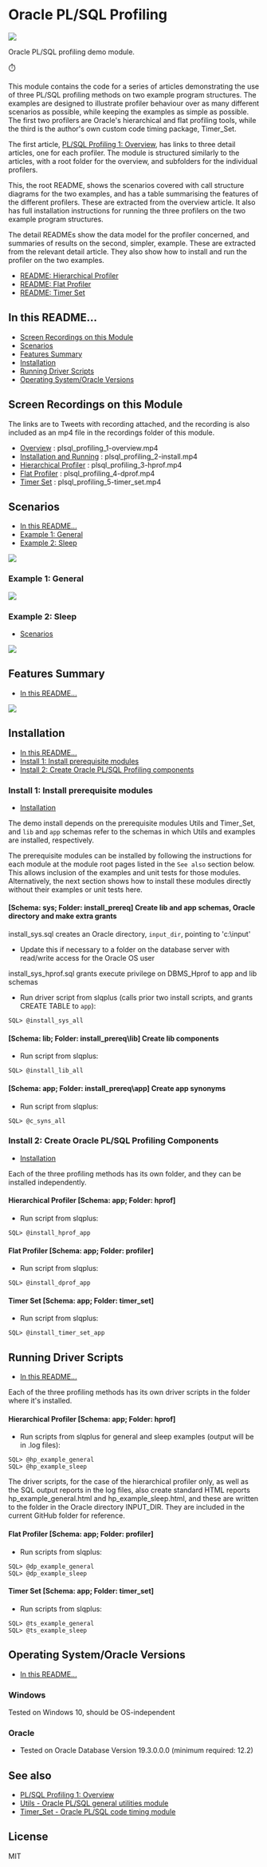 # Oracle PL/SQL Profiling
<img src="mountains.png">

Oracle PL/SQL profiling demo module.

:stopwatch:

This module contains the code for a series of articles demonstrating the use of three PL/SQL profiling methods on two example program structures. The examples are designed to illustrate profiler behaviour over as many different scenarios as possible, while keeping the examples as simple as possible. The first two profilers are Oracle's hierarchical and flat profiling tools, while the third is the author's own custom code timing package, Timer_Set.

The first article, <a href="http://aprogrammerwrites.eu/?p=703" target="_blank">PL/SQL Profiling 1: Overview</a>, has links to three detail articles, one for each profiler. The module is structured similarly to the articles, with a root folder for the overview, and subfolders for the individual profilers.

This, the root README, shows the scenarios covered with call structure diagrams for the two examples, and has a table summarising the features of the different profilers. These are extracted from the overview article. It also has full installation instructions for running the three profilers on the two example program structures. 

The detail READMEs show the data model for the profiler concerned, and summaries of results on the second, simpler, example. These are extracted from the relevant detail article. They also show how to install and run the profiler on the two examples.

- [README: Hierarchical Profiler](hprof/README_HP.md)
- [README: Flat Profiler](dprof/README_DP.md)
- [README: Timer Set](timer_set/README_TS.md)

## In this README...
- [Screen Recordings on this Module](https://github.com/BrenPatF/plsql_profiling/blob/master/README.md#screen-recordings-on-this-module)
- [Scenarios](https://github.com/BrenPatF/plsql_profiling/blob/master/README.md#Scenarios)
- [Features Summary](https://github.com/BrenPatF/plsql_profiling/blob/master/README.md#features-summary)
- [Installation](https://github.com/BrenPatF/plsql_profiling/blob/master/README.md#installation)
- [Running Driver Scripts](https://github.com/BrenPatF/plsql_profiling/blob/master/README.md#running-driver-scripts)
- [Operating System/Oracle Versions](https://github.com/BrenPatF/plsql_profiling/blob/master/README.md#operating-systemoracle-versions)

## Screen Recordings on this Module
The links are to Tweets with recording attached, and the recording is also included as an mp4 file in the recordings folder of this module.
- [Overview]() : plsql_profiling_1-overview.mp4
- [Installation and Running]() : plsql_profiling_2-install.mp4
- [Hierarchical Profiler]() : plsql_profiling_3-hprof.mp4
- [Flat Profiler]() : plsql_profiling_4-dprof.mp4
- [Timer Set]() : plsql_profiling_5-timer_set.mp4

## Scenarios
- [In this README...](https://github.com/BrenPatF/plsql_profiling/blob/master/README.md#in-this-readme)
- [Example 1: General](https://github.com/BrenPatF/plsql_profiling/blob/master/README.md#example_1_general)
- [Example 2: Sleep](https://github.com/BrenPatF/plsql_profiling/blob/master/README.md#example_2_sleep)

<img src="Einstein_Simple_41ur1b0DkJL._AC_.jpg">

### Example 1: General
<img src="plsql_profiling - csd-gen.png">

### Example 2: Sleep
- [Scenarios](https://github.com/BrenPatF/plsql_profiling/blob/master/README.md#Scenarios)

<img src="plsql_profiling - csd-slp.png">

## Features Summary
- [In this README...](https://github.com/BrenPatF/plsql_profiling/blob/master/README.md#in-this-readme)

<img src="Features Table-w30.PNG">

## Installation
- [In this README...](https://github.com/BrenPatF/plsql_profiling/blob/master/README.md#in-this-readme)
- [Install 1: Install prerequisite modules](https://github.com/BrenPatF/plsql_profiling/blob/master/README.md#install-1-install-prerequisite-modules)
- [Install 2: Create Oracle PL/SQL Profiling components](https://github.com/BrenPatF/plsql_profiling/blob/master/README.md#install-2-create-oracle-plsql-profiling-components)

### Install 1: Install prerequisite modules
- [Installation](https://github.com/BrenPatF/plsql_profiling/blob/master/README.md#installation)

The demo install depends on the prerequisite modules Utils and Timer_Set, and `lib` and `app` schemas refer to the schemas in which Utils and examples are installed, respectively.

The prerequisite modules can be installed by following the instructions for each module at the module root pages listed in the `See also` section below. This allows inclusion of the examples and unit tests for those modules. Alternatively, the next section shows how to install these modules directly without their examples or unit tests here.

#### [Schema: sys; Folder: install_prereq] Create lib and app schemas, Oracle directory and make extra grants
install_sys.sql creates an Oracle directory, `input_dir`, pointing to 'c:\input'
- Update this if necessary to a folder on the database server with read/write access for the Oracle OS user

install_sys_hprof.sql grants execute privilege on DBMS_Hprof to app and lib schemas
- Run driver script from slqplus (calls prior two install scripts, and grants CREATE TABLE to `app`):
```
SQL> @install_sys_all
```

#### [Schema: lib; Folder: install_prereq\lib] Create lib components
- Run script from slqplus:
```
SQL> @install_lib_all
```
#### [Schema: app; Folder: install_prereq\app] Create app synonyms
- Run script from slqplus:
```
SQL> @c_syns_all
```

### Install 2: Create Oracle PL/SQL Profiling Components
- [Installation](https://github.com/BrenPatF/plsql_profiling/blob/master/README.md#installation)

Each of the three profiling methods has its own folder, and they can be installed independently.

#### Hierarchical Profiler [Schema: app; Folder: hprof]
- Run script from slqplus:
```
SQL> @install_hprof_app
```

#### Flat Profiler [Schema: app; Folder: profiler]
- Run script from slqplus:
```
SQL> @install_dprof_app
```

#### Timer Set [Schema: app; Folder: timer_set]
- Run script from slqplus:
```
SQL> @install_timer_set_app
```

## Running Driver Scripts
- [In this README...](https://github.com/BrenPatF/plsql_profiling/blob/master/README.md#in-this-readme)

Each of the three profiling methods has its own driver scripts in the folder where it's installed.

#### Hierarchical Profiler [Schema: app; Folder: hprof]
- Run scripts from slqplus for general and sleep examples (output will be in .log files):
```
SQL> @hp_example_general
SQL> @hp_example_sleep
```

The driver scripts, for the case of the hierarchical profiler only, as well as the SQL output reports in the log files, also create standard HTML reports hp_example_general.html and hp_example_sleep.html, and these are written to the folder in the Oracle directory INPUT_DIR. They are included in the current GitHub folder for reference.

#### Flat Profiler [Schema: app; Folder: profiler]
- Run scripts from slqplus:
```
SQL> @dp_example_general
SQL> @dp_example_sleep
```

#### Timer Set [Schema: app; Folder: timer_set]
- Run scripts from slqplus:
```
SQL> @ts_example_general
SQL> @ts_example_sleep
```

## Operating System/Oracle Versions
- [In this README...](https://github.com/BrenPatF/plsql_profiling/blob/master/README.md#in-this-readme)

### Windows
Tested on Windows 10, should be OS-independent

### Oracle
- Tested on Oracle Database Version 19.3.0.0.0 (minimum required: 12.2)

## See also
- [PL/SQL Profiling 1: Overview](http://aprogrammerwrites.eu/?p=703)
- [Utils - Oracle PL/SQL general utilities module](https://github.com/BrenPatF/oracle_plsql_utils)
- [Timer_Set - Oracle PL/SQL code timing module](https://github.com/BrenPatF/timer_set_oracle)

## License
MIT
